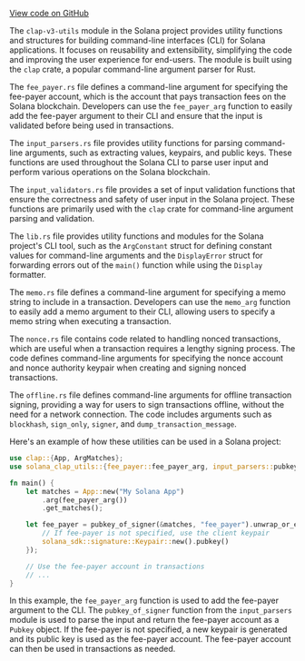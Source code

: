 [View code on GitHub](https://github.com/solana-labs/solana/tree/master/na/clap-v3-utils)

The `clap-v3-utils` module in the Solana project provides utility functions and structures for building command-line interfaces (CLI) for Solana applications. It focuses on reusability and extensibility, simplifying the code and improving the user experience for end-users. The module is built using the `clap` crate, a popular command-line argument parser for Rust.

The `fee_payer.rs` file defines a command-line argument for specifying the fee-payer account, which is the account that pays transaction fees on the Solana blockchain. Developers can use the `fee_payer_arg` function to easily add the fee-payer argument to their CLI and ensure that the input is validated before being used in transactions.

The `input_parsers.rs` file provides utility functions for parsing command-line arguments, such as extracting values, keypairs, and public keys. These functions are used throughout the Solana CLI to parse user input and perform various operations on the Solana blockchain.

The `input_validators.rs` file provides a set of input validation functions that ensure the correctness and safety of user input in the Solana project. These functions are primarily used with the `clap` crate for command-line argument parsing and validation.

The `lib.rs` file provides utility functions and modules for the Solana project's CLI tool, such as the `ArgConstant` struct for defining constant values for command-line arguments and the `DisplayError` struct for forwarding errors out of the `main()` function while using the `Display` formatter.

The `memo.rs` file defines a command-line argument for specifying a memo string to include in a transaction. Developers can use the `memo_arg` function to easily add a memo argument to their CLI, allowing users to specify a memo string when executing a transaction.

The `nonce.rs` file contains code related to handling nonced transactions, which are useful when a transaction requires a lengthy signing process. The code defines command-line arguments for specifying the nonce account and nonce authority keypair when creating and signing nonced transactions.

The `offline.rs` file defines command-line arguments for offline transaction signing, providing a way for users to sign transactions offline, without the need for a network connection. The code includes arguments such as `blockhash`, `sign_only`, `signer`, and `dump_transaction_message`.

Here's an example of how these utilities can be used in a Solana project:

```rust
use clap::{App, ArgMatches};
use solana_clap_utils::{fee_payer::fee_payer_arg, input_parsers::pubkey_of_signer};

fn main() {
    let matches = App::new("My Solana App")
        .arg(fee_payer_arg())
        .get_matches();

    let fee_payer = pubkey_of_signer(&matches, "fee_payer").unwrap_or_else(|| {
        // If fee-payer is not specified, use the client keypair
        solana_sdk::signature::Keypair::new().pubkey()
    });

    // Use the fee-payer account in transactions
    // ...
}
```

In this example, the `fee_payer_arg` function is used to add the fee-payer argument to the CLI. The `pubkey_of_signer` function from the `input_parsers` module is used to parse the input and return the fee-payer account as a `Pubkey` object. If the fee-payer is not specified, a new keypair is generated and its public key is used as the fee-payer account. The fee-payer account can then be used in transactions as needed.
